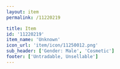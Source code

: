 ```yaml
---
layout: item
permalink: /11220219

title: Item
id: '11220219'
item_name: 'Unknown'
icon_url: 'item/icon/11250012.png'
sub_header: ['Gender: Male', 'Cosmetic']
footer: ['Untradable, Unsellable']
---
```

